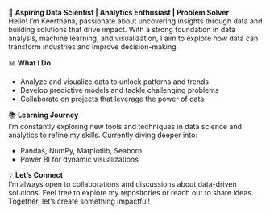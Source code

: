 
🌟 **Aspiring Data Scientist | Analytics Enthusiast | Problem Solver**  
Hello! I’m Keerthana, passionate about uncovering insights through data and building solutions that drive impact. With a strong foundation in data analysis, machine learning, and visualization, I aim to explore how data can transform industries and improve decision-making.  

📊 **What I Do**  
- Analyze and visualize data to unlock patterns and trends  
- Develop predictive models and tackle challenging problems  
- Collaborate on projects that leverage the power of data
  
📚 **Learning Journey**  
I’m constantly exploring new tools and techniques in data science and analytics to refine my skills. Currently diving deeper into:  
- Pandas, NumPy, Matplotlib, Seaborn  
- Power BI for dynamic visualizations  

💡 **Let’s Connect**  
I’m always open to collaborations and discussions about data-driven solutions. Feel free to explore my repositories or reach out to share ideas. Together, let’s create something impactful!  

